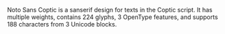 Noto Sans Coptic is a sanserif design for texts in the Coptic script. It has multiple weights, contains 224 glyphs, 3 OpenType features, and supports 188 characters from 3 Unicode blocks.